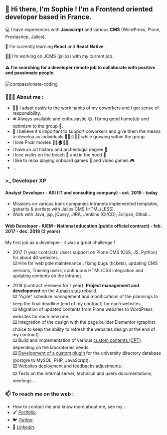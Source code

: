 ## 👋 Hi there, I'm Sophie ! I'm a Frontend oriented developer based in France.  

<p>💻 I have experiences with <b>Javascript</b> and various <b>CMS</b> (WordPress, Plone, Prestashop, Jalios).</p>

<p>🔭 I’m currently learning <b>React</b> and <b>React Native</b>.</p>

<p>👩‍💻 I’m working on JCMS (jalios) with my current job.</p>

#### ⚠️ I'm searching for a developer remote job to collaborate with positive and passionate people. 

![compassionate-coding](/S0f1eM/S0f1eM/blob/master/compassionate.jpeg)

### 👩🏻‍💼 About me : 
* 🙋‍♀️ I adapt easily to the work habits of my coworkers and I got sense of responsibility.   
* 🛎️ Always available and enthusiastic 😄, I bring good humo(u)r and optimism to the group 🌼.   
* 🤗 I believe it's important to support coworkers and give them the means to develop as individuals 🙋‍♀️⚖️🏳️‍🌈 while growing within the group.
* I love Pixar movies 🎈🎈🏠🎈🎈  
* I have an art history and archeologia degree 🤠  
* I love walks on the beach 🌅 and in the hood 🌲
* I like to relax playing onboard games 🎲 and video games 🎮
* ...

### >_ Developer XP

#### Analyst Developer - ASI (IT and consulting company) - oct. 2019 - today

* Missions on various bank companies intranets implemented templates, gabarits & portlets with Jalios CMS (HTML/LESS).
* Work with Java, jsp, jQuery, JIRA, Jenkins (CI/CD), Eclipse, Gitlab...

#### Web Developer - IUEM - National education (public official contract) - feb. 2017 - dec. 2018 (2 years)

<p>My first job as a developer : it was a great challenge !</p>

* 2017 (1 year contract): Users support on Plone CMS (CSS, JS, Python) for about 40 websites.   
⌨️  Hire for web pole maintenance : fixing bugs (tickets), updating CMS versions, Training users, continuous HTML/CSS integration and updating contents on the intranet. 

* 2018 (contract renewed for 1 year): <b>Project management and development</b> on the [4 main sites](https://www-iuem.univ-brest.fr/) rebuild.    
⌨️ "Agile" schedule management and modifications of the plannings to keep the final deadline (end of my contract) for each websites.  
⌨️ Migration of updated contents from Plone websites to WordPress websites for each new one.  
⌨️ Integration of the design with the page builder Elementor (graphist choice to keep the ability to refresh the websites design at the end of my contract).  
⌨️ Build and implementation of various [custom contents (CPT)](https://www-iuem.univ-brest.fr/lemar/recherche/equipe-panorama/#prsentation) depending oh the laboratories needs.  
⌨️ [Development of a custom plugin](https://github.com/S0f1eM/my-first-wp-plugin) for the university directory database (postgre to MySQL, PHP, JavaScript).  
⌨️ Websites deployment and feedbacks adjustments.    
⌨️ Tests on the internal server, technical and users documentations, meetings...  


### 📫 To reach me on the web : 

* How to contact me and know more about me, see my :
* 🖌️ *[Portfolio](https://sophie-marchand.netlify.app/)*.
* 🐦 *[Twitter](https://twitter.com/S0f1eM)*.
* 💬 *[Linkedin](https://www.linkedin.com/in/sophie-marchand-web-developer/)*. 

